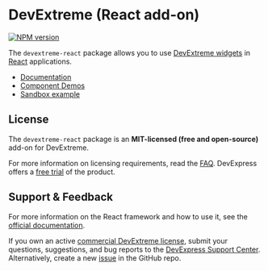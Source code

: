 # DevExtreme (React add-on)

[![NPM version](https://img.shields.io/npm/v/devextreme-react.svg?maxAge=43200)](https://www.npmjs.com/package/devextreme-react)

The `devextreme-react` package allows you to use [DevExtreme widgets](http://js.devexpress.com/Demos/WidgetsGallery/) in [React](https://reactjs.org) applications.

* [Documentation](https://js.devexpress.com/React/Documentation/Guide/React_Components/DevExtreme_React_Components/)
* [Component Demos](https://js.devexpress.com/React/Demos/WidgetsGallery/Demo/DataGrid/Overview/React/Light/)
* [Sandbox example](https://stackblitz.com/edit/devextreme-react)

## License

The `devextreme-react` package is an **MIT-licensed (free and open-source)** add-on for DevExtreme.

For more information on licensing requirements, read the [FAQ](https://js.devexpress.com/Licensing/). DevExpress offers a [free trial](http://js.devexpress.com/Buy/) of the product.

## Support & Feedback

For more information on the React framework and how to use it, see the [official documentation](https://react.dev/learn).

If you own an active [commercial DevExtreme license](https://js.devexpress.com/Licensing/#Commercial), submit your questions, suggestions, and bug reports to the [DevExpress Support Center](https://www.devexpress.com/sc). Alternatively, create a new [issue](https://github.com/DevExpress/devextreme/issues) in the GitHub repo.
